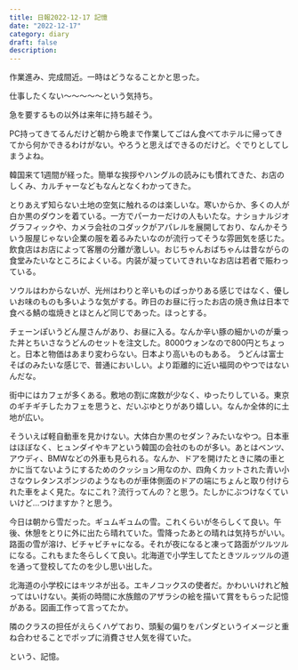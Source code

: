 ```yaml
---
title: 日報2022-12-17 記憶
date: "2022-12-17"
category: diary
draft: false
description:
---
```


作業進み、完成間近。一時はどうなることかと思った。

仕事したくない〜〜〜〜〜という気持ち。

急を要するもの以外は来年に持ち越そう。

PC持ってきてるんだけど朝から晩まで作業してごはん食べてホテルに帰ってきてから何かできるわけがない。やろうと思えばできるのだけど。ぐでりとしてしまうよね。


韓国来て1週間が経った。簡単な挨拶やハングルの読みにも慣れてきた、お店のしくみ、カルチャーなどもなんとなくわかってきた。

とりあえず知らない土地の空気に触れるのは楽しいな。寒いからか、多くの人が白か黒のダウンを着ている。一方でパーカーだけの人もいたな。ナショナルジオグラフィックや、カメラ会社のコダックがアパレルを展開しており、なんかそういう服屋じゃない企業の服を着るみたいなのが流行ってそうな雰囲気を感じた。
飲食店はお店によって客層の分離が激しい。おじちゃんおばちゃんは昔ながらの食堂みたいなところによくいる。内装が凝っていてきれいなお店は若者で賑わっている。

ソウルはわからないが、光州はわりと辛いものばっかりある感じではなく、優しいお味のものも多いような気がする。昨日のお昼に行ったお店の焼き魚は日本で食べる鯖の塩焼きとほとんど同じであった。ほっとする。

チェーンぽいうどん屋さんがあり、お昼に入る。なんか辛い豚の細かいのが乗った丼とちいさなうどんのセットを注文した。8000ウォンなので800円とちょっと。日本と物価はあまり変わらない。日本より高いものもある。
うどんは富士そばのみたいな感じで、普通においしい。より距離的に近い福岡のやつではないんだな。

街中にはカフェが多くある。敷地の割に席数が少なく、ゆったりしている。東京のギチギチしたカフェを思うと、だいぶゆとりがあり嬉しい。なんか全体的に土地が広い。

そういえば軽自動車を見かけない。大体白か黒のセダン？みたいなやつ。日本車はほぼなく、ヒュンダイやキアという韓国の会社のものが多い。あとはベンツ、アウディ、BMWなどの外車も見られる。なんか、ドアを開けたときに隣の車とかに当てないようにするためのクッション用なのか、四角くカットされた青い小さなウレタンスポンジのようなものが車体側面のドアの端にちょんと取り付けられた車をよく見た。なにこれ？流行ってんの？と思う。たしかにぶつけなくていいけど…つけますか？と思う。

今日は朝から雪だった。ギュムギュムの雪。これくらいが冬らしくて良い。午後、休憩をとりに外に出たら晴れていた。雪降ったあとの晴れは気持ちがいい。路面の雪が溶け、ビチャビチャになる。それが夜になると凍って路面がツルツルになる。これもまた冬らしくて良い。北海道で小学生してたときツルッツルの道を通って登校してたのを少し思い出した。

北海道の小学校にはキツネが出る。エキノコックスの使者だ。かわいいけれど触ってはいけない。美術の時間に水族館のアザラシの絵を描いて賞をもらった記憶がある。図画工作って言ってたか。

隣のクラスの担任がえらくハゲており、頭髪の偏りをパンダというイメージと重ね合わせることでポップに消費させ人気を得ていた。

という、記憶。